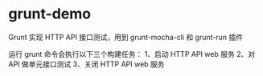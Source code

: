# grunt-demo

Grunt 实现 HTTP API 接口测试，用到 grunt-mocha-cli 和 grunt-run 插件


运行 grunt 命令会执行以下三个构建任务：
  1、启动 HTTP API web 服务
  2、对 API 做单元接口测试
  3、关闭 HTTP API web 服务
